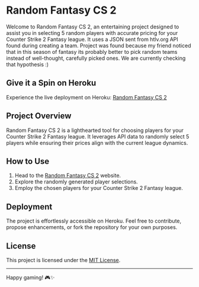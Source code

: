 # Random Fantasy CS 2

Welcome to Random Fantasy CS 2, an entertaining project designed to assist you in selecting 5 random players with accurate pricing for your Counter Strike 2 Fantasy league. It uses a JSON sent from htlv.org API found during creating a team. Project was found because my friend noticed that in this season of fantasy its probably better to pick random teams instead of well-thought, carefully picked ones. We are currently checking that hypothesis :) 

## Give it a Spin on Heroku

Experience the live deployment on Heroku: [Random Fantasy CS 2](https://random-fantasy-cs-2-29ab7cba3519.herokuapp.com/)

## Project Overview

Random Fantasy CS 2 is a lighthearted tool for choosing players for your Counter Strike 2 Fantasy league. It leverages API data to randomly select 5 players while ensuring their prices align with the current league dynamics.

## How to Use

1. Head to the [Random Fantasy CS 2](https://random-fantasy-cs-2-29ab7cba3519.herokuapp.com/) website.
2. Explore the randomly generated player selections.
3. Employ the chosen players for your Counter Strike 2 Fantasy league.

## Deployment

The project is effortlessly accessible on Heroku. Feel free to contribute, propose enhancements, or fork the repository for your own purposes.

## License

This project is licensed under the [MIT License](LICENSE).

---

Happy gaming! 🎮✨


